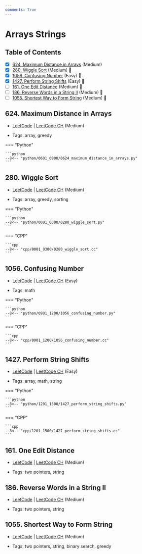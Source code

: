 ```yaml
---
comments: True
---
```


# Arrays Strings

## Table of Contents

- [x] [624. Maximum Distance in Arrays](https://leetcode.cn/problems/maximum-distance-in-arrays/) (Medium)
- [x] [280. Wiggle Sort](https://leetcode.cn/problems/wiggle-sort/) (Medium) 👑
- [x] [1056. Confusing Number](https://leetcode.cn/problems/confusing-number/) (Easy) 👑
- [x] [1427. Perform String Shifts](https://leetcode.cn/problems/perform-string-shifts/) (Easy) 👑
- [ ] [161. One Edit Distance](https://leetcode.cn/problems/one-edit-distance/) (Medium) 👑
- [ ] [186. Reverse Words in a String II](https://leetcode.cn/problems/reverse-words-in-a-string-ii/) (Medium) 👑
- [ ] [1055. Shortest Way to Form String](https://leetcode.cn/problems/shortest-way-to-form-string/) (Medium) 👑

## 624. Maximum Distance in Arrays

-   [LeetCode](https://leetcode.com/problems/maximum-distance-in-arrays/) | [LeetCode CH](https://leetcode.cn/problems/maximum-distance-in-arrays/) (Medium)

-   Tags: array, greedy

=== "Python"

    ```python
    --8<-- "python/0601_0900/0624_maximum_distance_in_arrays.py"
    ```



## 280. Wiggle Sort

-   [LeetCode](https://leetcode.com/problems/wiggle-sort/) | [LeetCode CH](https://leetcode.cn/problems/wiggle-sort/) (Medium)

-   Tags: array, greedy, sorting

=== "Python"

    ```python
    --8<-- "python/0001_0300/0280_wiggle_sort.py"
    ```


=== "CPP"

    ```cpp
    --8<-- "cpp/0001_0300/0280_wiggle_sort.cc"
    ```



## 1056. Confusing Number

-   [LeetCode](https://leetcode.com/problems/confusing-number/) | [LeetCode CH](https://leetcode.cn/problems/confusing-number/) (Easy)

-   Tags: math

=== "Python"

    ```python
    --8<-- "python/0901_1200/1056_confusing_number.py"
    ```


=== "CPP"

    ```cpp
    --8<-- "cpp/0901_1200/1056_confusing_number.cc"
    ```



## 1427. Perform String Shifts

-   [LeetCode](https://leetcode.com/problems/perform-string-shifts/) | [LeetCode CH](https://leetcode.cn/problems/perform-string-shifts/) (Easy)

-   Tags: array, math, string

=== "Python"

    ```python
    --8<-- "python/1201_1500/1427_perform_string_shifts.py"
    ```


=== "CPP"

    ```cpp
    --8<-- "cpp/1201_1500/1427_perform_string_shifts.cc"
    ```



## 161. One Edit Distance

-   [LeetCode](https://leetcode.com/problems/one-edit-distance/) | [LeetCode CH](https://leetcode.cn/problems/one-edit-distance/) (Medium)

-   Tags: two pointers, string


## 186. Reverse Words in a String II

-   [LeetCode](https://leetcode.com/problems/reverse-words-in-a-string-ii/) | [LeetCode CH](https://leetcode.cn/problems/reverse-words-in-a-string-ii/) (Medium)

-   Tags: two pointers, string


## 1055. Shortest Way to Form String

-   [LeetCode](https://leetcode.com/problems/shortest-way-to-form-string/) | [LeetCode CH](https://leetcode.cn/problems/shortest-way-to-form-string/) (Medium)

-   Tags: two pointers, string, binary search, greedy
